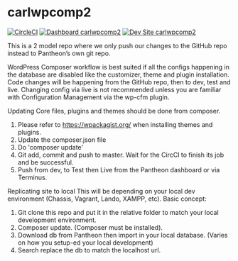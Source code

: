 # carlwpcomp2

[![CircleCI](https://circleci.com/gh/cralberto11/carlwpcomp2.svg?style=shield)](https://circleci.com/gh/cralberto11/carlwpcomp2)
[![Dashboard carlwpcomp2](https://img.shields.io/badge/dashboard-carlwpcomp2-yellow.svg)](https://dashboard.pantheon.io/sites/e61d1bc3-c2fb-4264-b8d8-708fd696ca45#dev/code)
[![Dev Site carlwpcomp2](https://img.shields.io/badge/site-carlwpcomp2-blue.svg)](http://dev-carlwpcomp2.pantheonsite.io/)

This is a 2 model repo where we only push our changes to the GitHub repo instead to Pantheon’s own git repo.

WordPress Composer workflow is best suited if all the configs happening in the database are disabled like the customizer, theme and plugin installation. Code changes will be happening from the GitHub repo, then to dev, test and live. Changing config via live is not recommended unless you are familiar with Configuration Management via the wp-cfm plugin.

Updating Core files, plugins and themes should be done from composer.
1) Please refer to https://wpackagist.org/ when installing themes and plugins.
2) Update the composer.json file
3) Do 'composer update'
4) Git add, commit and push to master. Wait for the CircCI to finish its job and be successful.
5) Push from dev, to Test then Live from the Pantheon dashboard or via Terminus.

Replicating site to local
This will be depending on your local dev environment (Chassis, Vagrant, Lando, XAMPP, etc). Basic concept:
1) Git clone this repo and put it in the relative folder to match your local development environment.
2) Composer update. (Composer must be installed).
3) Download db from Pantheon then import in your local database. (Varies on how you setup-ed your local development)
4) Search replace the db to match the localhost url.
